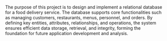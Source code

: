 The purpose of this project is to design and implement a relational database for a food delivery service. The database supports core functionalities such as managing customers, restaurants, menus, personnel, and orders. By defining key entities, attributes, relationships, and operations, the system ensures efficient data storage, retrieval, and integrity, forming the foundation for future application development and analysis.

